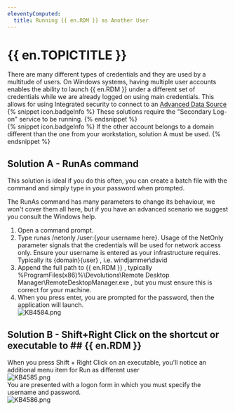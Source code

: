 ```yaml
---
eleventyComputed:
  title: Running {{ en.RDM }} as Another User
---
```

# {{ en.TOPICTITLE }}
There are many different types of credentials and they are used by a multitude of users. On Windows systems, having multiple user accounts enables the ability to launch {{ en.RDM }} under a different set of credentials while we are already logged on using main credentials. This allows for using Integrated security to connect to an [Advanced Data Source](https://help.remotedesktopmanager.com/datasources_advanced.html)  
{% snippet icon.badgeInfo %}
These solutions require the &quot;Secondary Log-on&quot; service to be running.
{% endsnippet %}  
{% snippet icon.badgeInfo %}
If the other account belongs to a domain different than the one from your workstation, solution A must be used.
{% endsnippet %}  

## Solution A - RunAs command
This solution is ideal if you do this often, you can create a batch file with the command and simply type in your password when prompted.  

The RunAs command has many parameters to change its behaviour, we won&apos;t cover them all here, but if you have an advanced scenario we suggest you consult the Windows help.  

1. Open a command prompt.  
1. Type runas /netonly /user:{your username here}. Usage of the NetOnly parameter signals that the credentials will be used for network access only. Ensure your username is entered as your infrastructure requires. Typically its {domain}\{user} , i.e. windjammer\david  
1. Append the full path to {{ en.RDM }} , typically %ProgramFiles(x86)%\Devolutions\Remote Desktop Manager\RemoteDesktopManager.exe , but you must ensure this is correct for your machine.  
1. When you press enter, you are prompted for the password, then the application will launch.  
![KB4584.png](/img/en/kb/KB4584.png)
## Solution B - Shift+Right Click on the shortcut or executable to ## {{ en.RDM }}
When you press Shift + Right Click on an executable, you&apos;ll notice an additional menu item for Run as different user  
![KB4585.png](/img/en/kb/KB4585.png)  
You are presented with a logon form in which you must specify the username and password.  
![KB4586.png](/img/en/kb/KB4586.png)
